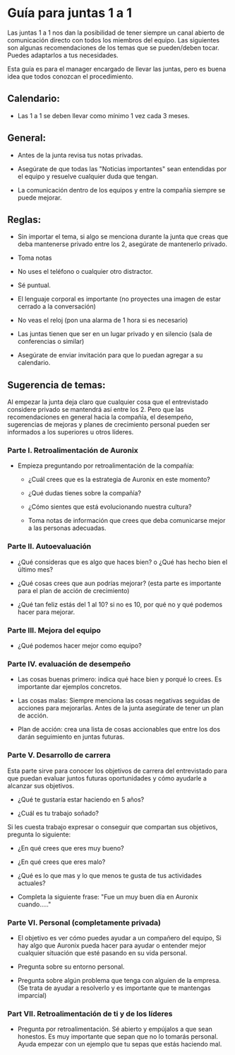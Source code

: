 # Guía para juntas 1 a 1

Las juntas 1 a 1 nos dan la posibilidad de tener siempre un canal abierto de comunicación directo con todos los miembros del equipo.
Las siguientes son algunas recomendaciones de los temas que se pueden/deben tocar. Puedes adaptarlos a tus necesidades.

Esta guía es para el manager encargado de llevar las juntas, pero es buena idea que todos conozcan el procedimiento.

## Calendario:

* Las 1 a 1 se deben llevar como mínimo 1 vez cada 3 meses.

## General:

* Antes de la junta revisa tus notas privadas.

* Asegúrate de que todas las "Noticias importantes" sean entendidas por el equipo y resuelve cualquier duda que tengan.

* La comunicación dentro de los equipos y entre la compañía siempre se puede mejorar.

## Reglas:

* Sin importar el tema, si algo se menciona durante la junta que creas que deba mantenerse privado entre los 2, asegúrate de mantenerlo privado.

* Toma notas

* No uses el teléfono o cualquier otro distractor.

* Sé puntual.

* El lenguaje corporal es importante (no proyectes una imagen de estar cerrado a la conversación)

* No veas el reloj (pon una alarma de 1 hora si es necesario)

* Las juntas tienen que ser en un lugar privado y en silencio (sala de conferencias o similar)

* Asegúrate de enviar invitación para que lo puedan agregar a su calendario.


## Sugerencia de temas:

Al empezar la junta deja claro que cualquier cosa que el entrevistado considere privado se mantendrá así entre los 2. Pero que las recomendaciones en general hacia la compañía, el desempeño, sugerencias de mejoras y planes de crecimiento personal pueden ser informados a los superiores u otros líderes.

### Parte I. Retroalimentación de Auronix

* Empieza preguntando por retroalimentación de la compañía:

    * ¿Cuál crees que es la estrategia de Auronix en este momento?

    * ¿Qué dudas tienes sobre la compañía?

    * ¿Cómo sientes que está evolucionando nuestra cultura?

    * Toma notas de información que crees que deba comunicarse mejor a las personas adecuadas.

### Parte II. Autoevaluación

* ¿Qué consideras que es algo que haces bien? o ¿Qué has hecho bien el último mes?

* ¿Qué cosas crees que aun podrías mejorar? (esta parte es importante para el plan de acción de crecimiento)

* ¿Qué tan feliz estás del 1 al 10? si no es 10, por qué no y qué podemos hacer para mejorar.

### Parte III. Mejora del equipo

* ¿Qué podemos hacer mejor como equipo?

### Parte IV. evaluación de desempeño

* Las cosas buenas primero: indica qué hace bien y porqué lo crees. Es importante dar ejemplos concretos.

* Las cosas malas: Siempre menciona las cosas negativas seguidas de acciones para mejorarlas. Antes de la junta asegúrate de tener un plan de acción.

* Plan de acción: crea una lista de cosas accionables que entre los dos darán seguimiento en juntas futuras.

### Parte V. Desarrollo de carrera

Esta parte sirve para conocer los objetivos de carrera del entrevistado para que puedan evaluar juntos futuras oportunidades y cómo ayudarle a alcanzar sus objetivos.

* ¿Qué te gustaría estar haciendo en 5 años?

* ¿Cuál es tu trabajo soñado?

Si les cuesta trabajo expresar o conseguir que compartan sus objetivos, pregunta lo siguiente:

* ¿En qué crees que eres muy bueno?

* ¿En qué crees que eres malo?

* ¿Qué es lo que mas y lo que menos te gusta de tus actividades actuales?

* Completa la siguiente frase: "Fue un muy buen día en Auronix cuando....."

### Parte VI. Personal **(completamente privada)**

* El objetivo es ver cómo puedes ayudar a un compañero del equipo, Si hay algo que Auronix pueda hacer para ayudar o entender mejor cualquier situación que esté pasando en su vida personal.

* Pregunta sobre su entorno personal.

* Pregunta sobre algún problema que tenga con alguien de la empresa. (Se trata de ayudar a resolverlo y es importante que te mantengas imparcial)

### Part VII. Retroalimentación de ti y de los líderes

* Pregunta por retroalimentación. Sé abierto y empújalos a que sean honestos. Es muy importante que sepan que no lo tomarás personal. Ayuda empezar con un ejemplo que tu sepas que estás haciendo mal.
